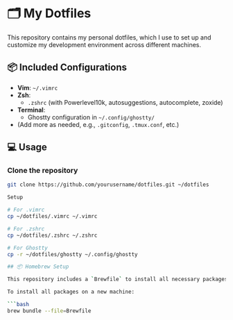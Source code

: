 # 🗂️ My Dotfiles

This repository contains my personal dotfiles, which I use to set up and customize my development environment across different machines.

## 📦 Included Configurations

- **Vim**: `~/.vimrc`
- **Zsh**:
  - `.zshrc` (with Powerlevel10k, autosuggestions, autocomplete, zoxide)
- **Terminal**:
  - Ghostty configuration in `~/.config/ghostty/`
- (Add more as needed, e.g., `.gitconfig`, `.tmux.conf`, etc.)

## 💻 Usage

### Clone the repository

```bash
git clone https://github.com/yourusername/dotfiles.git ~/dotfiles

Setup

# For .vimrc
cp ~/dotfiles/.vimrc ~/.vimrc

# For .zshrc
cp ~/dotfiles/.zshrc ~/.zshrc

# For Ghostty
cp -r ~/dotfiles/ghostty ~/.config/ghostty

## 📦 Homebrew Setup

This repository includes a `Brewfile` to install all necessary packages.

To install all packages on a new machine:

```bash
brew bundle --file=Brewfile

